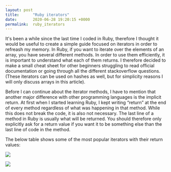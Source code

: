 ```yaml
---
layout: post
title:      "Ruby iterators"
date:       2020-06-28 19:20:15 +0000
permalink:  ruby_iterators
---
```



It's been a while since the last time I coded in Ruby, therefore I thought it would be useful to create a simple guide focused on iterators in order to refreash my memory. In Ruby, if you want to iterate over the elements of an array, you have several different methods. In order to use them efficiently, it is important to understand what each of them returns. I therefore decided to make a small cheat sheet for other beginners struggling to read official documentation or going through all the different stackoverflow questions. (These iterators can be used on hashes as well, but for simplicity reasons I will only discuss arrays in this article).

Before I can continue about the iterator methods, I have to mention that another major difference with other programming languages is the implicit return. At first when I started learning Ruby, I kept writing “return” at the end of every method regardless of what was happening in that method. While this does not break the code, it is also not necessary. The last line of a method in Ruby is usually what will be returned. You should therefore only explicitly ask for a return value if you want it to be something else than the last line of code in the method.

The below table shows some of the most popular iterators with their return values:

![](https://miro.medium.com/max/1218/1*iFEHVpjwPOKUZyX_ghxNWQ.png)


![](https://media.giphy.com/media/QsJc1iCW3KfLG5Ol7o/giphy.gif)

